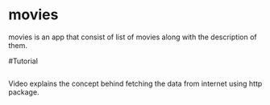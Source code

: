 # movies

movies is an app that consist of list of movies along with the description of them. 


#Tutorial

 <div>
   <div align="left">
    <a href="https://www.youtube.com/embed/3ht6O1Ax_G0"><img src="https://img.youtube.com/vi/3ht6O1Ax_G0/hqdefault.jpg" alt=""></a>
   </div> 

Video  explains the concept behind fetching the data from internet using http package. 
